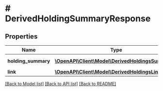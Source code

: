 # # DerivedHoldingSummaryResponse

## Properties

Name | Type | Description | Notes
------------ | ------------- | ------------- | -------------
**holding_summary** | [**\OpenAPI\Client\Model\DerivedHoldingsSummary[]**](DerivedHoldingsSummary.md) |  | [optional] [readonly]
**link** | [**\OpenAPI\Client\Model\DerivedHoldingsLinks**](DerivedHoldingsLinks.md) |  | [optional]

[[Back to Model list]](../../README.md#models) [[Back to API list]](../../README.md#endpoints) [[Back to README]](../../README.md)
